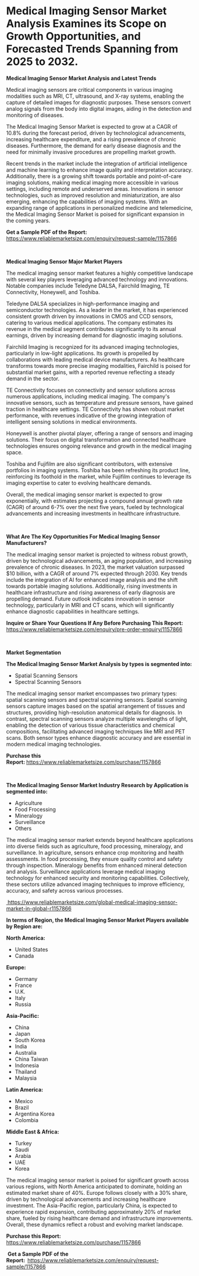<p><h1>Medical Imaging Sensor Market Analysis Examines its Scope on Growth Opportunities, and Forecasted Trends Spanning from 2025 to 2032.</h1></p><p><strong>Medical Imaging Sensor Market Analysis and Latest Trends</strong></p>
<p><p>Medical imaging sensors are critical components in various imaging modalities such as MRI, CT, ultrasound, and X-ray systems, enabling the capture of detailed images for diagnostic purposes. These sensors convert analog signals from the body into digital images, aiding in the detection and monitoring of diseases.</p><p>The Medical Imaging Sensor Market is expected to grow at a CAGR of 10.8% during the forecast period, driven by technological advancements, increasing healthcare expenditure, and a rising prevalence of chronic diseases. Furthermore, the demand for early disease diagnosis and the need for minimally invasive procedures are propelling market growth.</p><p>Recent trends in the market include the integration of artificial intelligence and machine learning to enhance image quality and interpretation accuracy. Additionally, there is a growing shift towards portable and point-of-care imaging solutions, making medical imaging more accessible in various settings, including remote and underserved areas. Innovations in sensor technologies, such as improved resolution and miniaturization, are also emerging, enhancing the capabilities of imaging systems. With an expanding range of applications in personalized medicine and telemedicine, the Medical Imaging Sensor Market is poised for significant expansion in the coming years.</p></p>
<p><strong>Get a Sample PDF of the Report:&nbsp;</strong> <a href="https://www.reliablemarketsize.com/enquiry/request-sample/1157866?utm_campaign=3198&utm_medium=2&utm_source=Github&utm_content=ia&utm_term=14042025&utm_id=medical-imaging-sensor">https://www.reliablemarketsize.com/enquiry/request-sample/1157866</a></p>
<p>&nbsp;</p>
<p><strong>Medical Imaging Sensor Major Market Players</strong></p>
<p><p>The medical imaging sensor market features a highly competitive landscape with several key players leveraging advanced technology and innovations. Notable companies include Teledyne DALSA, Fairchild Imaging, TE Connectivity, Honeywell, and Toshiba.</p><p>Teledyne DALSA specializes in high-performance imaging and semiconductor technologies. As a leader in the market, it has experienced consistent growth driven by innovations in CMOS and CCD sensors, catering to various medical applications. The company estimates its revenue in the medical segment contributes significantly to its annual earnings, driven by increasing demand for diagnostic imaging solutions.</p><p>Fairchild Imaging is recognized for its advanced imaging technologies, particularly in low-light applications. Its growth is propelled by collaborations with leading medical device manufacturers. As healthcare transforms towards more precise imaging modalities, Fairchild is poised for substantial market gains, with a reported revenue reflecting a steady demand in the sector.</p><p>TE Connectivity focuses on connectivity and sensor solutions across numerous applications, including medical imaging. The company's innovative sensors, such as temperature and pressure sensors, have gained traction in healthcare settings. TE Connectivity has shown robust market performance, with revenues indicative of the growing integration of intelligent sensing solutions in medical environments.</p><p>Honeywell is another pivotal player, offering a range of sensors and imaging solutions. Their focus on digital transformation and connected healthcare technologies ensures ongoing relevance and growth in the medical imaging space.</p><p>Toshiba and Fujifilm are also significant contributors, with extensive portfolios in imaging systems. Toshiba has been refreshing its product line, reinforcing its foothold in the market, while Fujifilm continues to leverage its imaging expertise to cater to evolving healthcare demands.</p><p>Overall, the medical imaging sensor market is expected to grow exponentially, with estimates projecting a compound annual growth rate (CAGR) of around 6-7% over the next five years, fueled by technological advancements and increasing investments in healthcare infrastructure.</p></p>
<p>&nbsp;</p>
<p><strong>What Are The Key Opportunities For Medical Imaging Sensor Manufacturers?</strong></p>
<p><p>The medical imaging sensor market is projected to witness robust growth, driven by technological advancements, an aging population, and increasing prevalence of chronic diseases. In 2023, the market valuation surpassed $10 billion, with a CAGR of around 7% expected through 2030. Key trends include the integration of AI for enhanced image analysis and the shift towards portable imaging solutions. Additionally, rising investments in healthcare infrastructure and rising awareness of early diagnosis are propelling demand. Future outlook indicates innovation in sensor technology, particularly in MRI and CT scans, which will significantly enhance diagnostic capabilities in healthcare settings.</p></p>
<p><strong>Inquire or Share Your Questions If Any Before Purchasing This Report:</strong> <a href="https://www.reliablemarketsize.com/enquiry/pre-order-enquiry/1157866?utm_campaign=3198&utm_medium=2&utm_source=Github&utm_content=ia&utm_term=14042025&utm_id=medical-imaging-sensor">https://www.reliablemarketsize.com/enquiry/pre-order-enquiry/1157866</a></p>
<p>&nbsp;</p>
<p><strong>Market Segmentation</strong></p>
<p><strong>The Medical Imaging Sensor Market Analysis by types is segmented into:</strong></p>
<p><ul><li>Spatial Scanning Sensors</li><li>Spectral Scanning Sensors</li></ul></p>
<p><p>The medical imaging sensor market encompasses two primary types: spatial scanning sensors and spectral scanning sensors. Spatial scanning sensors capture images based on the spatial arrangement of tissues and structures, providing high-resolution anatomical details for diagnosis. In contrast, spectral scanning sensors analyze multiple wavelengths of light, enabling the detection of various tissue characteristics and chemical compositions, facilitating advanced imaging techniques like MRI and PET scans. Both sensor types enhance diagnostic accuracy and are essential in modern medical imaging technologies.</p></p>
<p><strong>Purchase this Report:&nbsp;</strong><a href="https://www.reliablemarketsize.com/purchase/1157866?utm_campaign=3198&utm_medium=2&utm_source=Github&utm_content=ia&utm_term=14042025&utm_id=medical-imaging-sensor">https://www.reliablemarketsize.com/purchase/1157866</a></p>
<p>&nbsp;</p>
<p><strong>The Medical Imaging Sensor Market Industry Research by Application is segmented into:</strong></p>
<p><ul><li>Agriculture</li><li>Food Frocessing</li><li>Mineralogy</li><li>Surveillance</li><li>Others</li></ul></p>
<p><p>The medical imaging sensor market extends beyond healthcare applications into diverse fields such as agriculture, food processing, mineralogy, and surveillance. In agriculture, sensors enhance crop monitoring and health assessments. In food processing, they ensure quality control and safety through inspection. Mineralogy benefits from enhanced mineral detection and analysis. Surveillance applications leverage medical imaging technology for enhanced security and monitoring capabilities. Collectively, these sectors utilize advanced imaging techniques to improve efficiency, accuracy, and safety across various processes.</p></p>
<p><a href="https://www.reliablemarketsize.com/global-medical-imaging-sensor-market-in-global-r1157866?utm_campaign=3198&utm_medium=2&utm_source=Github&utm_content=ia&utm_term=14042025&utm_id=medical-imaging-sensor">&nbsp;https://www.reliablemarketsize.com/global-medical-imaging-sensor-market-in-global-r1157866</a></p>
<p><strong>In terms of Region, the Medical Imaging Sensor Market Players available by Region are:</strong></p>
<p>
    <p> <strong> North America: </strong>
        <ul>
            <li>United States</li>
            <li>Canada</li>
        </ul>
        </p> 
    <p> <strong> Europe: </strong>
        <ul>
            <li>Germany</li>
            <li>France</li>
            <li>U.K.</li>
            <li>Italy</li>
            <li>Russia</li>
        </ul>
        </p> 
    <p> <strong> Asia-Pacific: </strong>
        <ul>
            <li>China</li>
            <li>Japan</li>
            <li>South Korea</li>
            <li>India</li>
            <li>Australia</li>
            <li>China Taiwan</li>
            <li>Indonesia</li>
            <li>Thailand</li>
            <li>Malaysia</li>
        </ul>
        </p> 
    <p> <strong> Latin America: </strong>
        <ul>
            <li>Mexico</li>
            <li>Brazil</li>
            <li>Argentina Korea</li>
            <li>Colombia</li>
        </ul>
        </p> 
    <p> <strong> Middle East & Africa: </strong>
        <ul>
            <li>Turkey</li>
            <li>Saudi</li>
            <li>Arabia</li>
            <li>UAE</li>
            <li>Korea</li>
        </ul>
    </p>
    </p>
<p><p>The medical imaging sensor market is poised for significant growth across various regions, with North America anticipated to dominate, holding an estimated market share of 40%. Europe follows closely with a 30% share, driven by technological advancements and increasing healthcare investment. The Asia-Pacific region, particularly China, is expected to experience rapid expansion, contributing approximately 20% of market share, fueled by rising healthcare demand and infrastructure improvements. Overall, these dynamics reflect a robust and evolving market landscape.</p></p>
<p><strong>Purchase this Report: </strong><a href="https://www.reliablemarketsize.com/purchase/1157866?utm_campaign=3198&utm_medium=2&utm_source=Github&utm_content=ia&utm_term=14042025&utm_id=medical-imaging-sensor">https://www.reliablemarketsize.com/purchase/1157866</a></p>
<p>&nbsp;<strong>Get a Sample PDF of the Report:&nbsp;&nbsp;</strong><a href="https://www.reliablemarketsize.com/enquiry/request-sample/1157866?utm_campaign=3198&utm_medium=2&utm_source=Github&utm_content=ia&utm_term=14042025&utm_id=medical-imaging-sensor">https://www.reliablemarketsize.com/enquiry/request-sample/1157866</a></p>
<p><strong></strong></p>
<p><p></p><p></p><p></p></p>